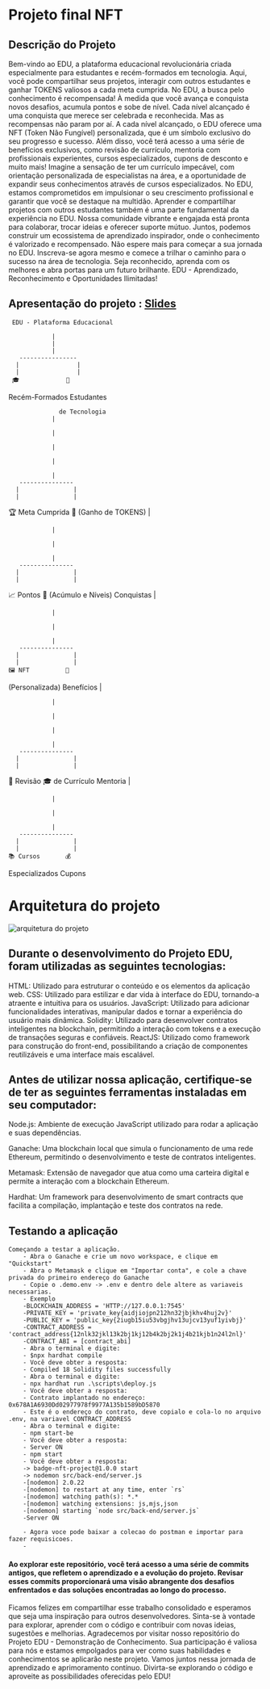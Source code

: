 # Projeto final NFT 


## Descrição do Projeto
Bem-vindo ao EDU, a plataforma educacional  revolucionária criada especialmente para estudantes e recém-formados em tecnologia. Aqui, você pode compartilhar seus projetos, interagir com outros estudantes e ganhar TOKENS valiosos a cada meta cumprida.
No EDU, a busca pelo conhecimento é recompensada! À medida que você avança e conquista novos desafios, acumula pontos e sobe de nível. Cada nível alcançado é uma conquista que merece ser celebrada e reconhecida.
Mas as recompensas não param por aí. A cada nível alcançado, o EDU oferece uma NFT (Token Não Fungível) personalizada, que é um símbolo exclusivo do seu progresso e sucesso. Além disso, você terá acesso a uma série de benefícios exclusivos, como revisão de currículo, mentoria com profissionais experientes, cursos especializados, cupons de desconto e muito mais!
Imagine a sensação de ter um currículo impecável, com orientação personalizada de especialistas na área, e a oportunidade de expandir seus conhecimentos através de cursos especializados. No EDU, estamos comprometidos em impulsionar o seu crescimento profissional e garantir que você se destaque na multidão.
Aprender e compartilhar projetos com outros estudantes também é uma parte fundamental da experiência no EDU. Nossa comunidade vibrante e engajada está pronta para colaborar, trocar ideias e oferecer suporte mútuo. Juntos, podemos construir um ecossistema de aprendizado inspirador, onde o conhecimento é valorizado e recompensado.
Não espere mais para começar a sua jornada no EDU. Inscreva-se agora mesmo e comece a trilhar o caminho para o sucesso na área de tecnologia. Seja reconhecido, aprenda com os melhores e abra portas para um futuro brilhante.
EDU - Aprendizado, Reconhecimento e Oportunidades Ilimitadas!
## Apresentação do projeto : [Slides](https://docs.google.com/presentation/d/19Q6XQzn6g0WPEJQdSRgPYdDrNTDEHOXh/edit#slide=id.p1) 
  
     EDU - Plataforma Educacional
          
                |
                |   
                |   
       ----------------
      |                |
      |                |
     🎓             🚀
   Recém-Formados    Estudantes
                  
                  de Tecnologia
                |
                
                |
                
                |
                
                |
                
                |
       ---------------
      |               |
      |               |
  🏆  Meta Cumprida   🌟
     (Ganho de TOKENS) 
                |
                
                |
                
                |
                
                |
       ---------------
      |               |
      |               |
   📈 Pontos        🎉
 (Acúmulo e Níveis)  Conquistas
                |
                
                |
                
                |
                
                |
       ---------------
      |               |
      |               |
    🖼️ NFT          🎁
 (Personalizada)   Benefícios
                |
                
                |
                
                |
                
                |
                
                |
       ---------------
      |               |
      |               |
  💼 Revisão       🎓
  de Currículo   Mentoria
                |
                
                | 
                
                |
                
                |
       ---------------
      |               |
      |               |
    📚 Cursos       💰
  Especializados   Cupons


# Arquitetura do projeto





![arquitetura do projeto](https://github.com/GabyySoares/Projeto-final./assets/97314635/a1bc13ff-6958-4980-9425-d2f23e196db2)

## Durante o desenvolvimento do Projeto EDU, foram utilizadas as seguintes tecnologias:

HTML: Utilizado para estruturar o conteúdo e os elementos da aplicação web.
CSS: Utilizado para estilizar e dar vida à interface do EDU, tornando-a atraente e intuitiva para os usuários.
JavaScript: Utilizado para adicionar funcionalidades interativas, manipular dados e tornar a experiência do usuário mais dinâmica.
Solidity: Utilizado para desenvolver contratos inteligentes na blockchain, permitindo a interação com tokens e a execução de transações seguras e confiáveis.
ReactJS: Utilizado como framework para construção do front-end, possibilitando a criação de componentes reutilizáveis e uma interface mais escalável.

## Antes de utilizar nossa aplicação, certifique-se de ter as seguintes ferramentas instaladas em seu computador:

Node.js: Ambiente de execução JavaScript utilizado para rodar a aplicação e suas dependências.

Ganache: Uma blockchain local que simula o funcionamento de uma rede Ethereum, permitindo o desenvolvimento e teste de contratos inteligentes.

Metamask: Extensão de navegador que atua como uma carteira digital e permite a interação com a blockchain Ethereum.

Hardhat: Um framework para desenvolvimento de smart contracts que facilita a compilação, implantação e teste dos contratos na rede.


## Testando a aplicação

```shell
Começando a testar a aplicação. 
    - Abra o Ganache e crie um novo workspace, e clique em "Quickstart"
    - Abra o Metamask e clique em "Importar conta", e cole a chave privada do primeiro endereço do Ganache 
    - Copie o .demo.env -> .env e dentro dele altere as variaveis necessarias.
    - Exemplo 
    -BLOCKCHAIN_ADDRESS = 'HTTP://127.0.0.1:7545'
    -PRIVATE_KEY = 'private_key{aidjiojpn212hn32jbjkhv4huj2v}'
    -PUBLIC_KEY = 'public_key{2iugb15iu53vbgjhv13ujcv13yuf1yivbj}'
    -CONTRACT_ADDRESS = 'contract_address{12nlk32jkl13k2bj1kj12b4k2bj2k1j4b21kjb1n24l2nl}'
    -CONTRACT_ABI = [contract_abi]
    - Abra o terminal e digite:
    - $npx hardhat compile
    - Você deve obter a resposta:
    - Compiled 18 Solidity files successfully
    - Abra o terminal e digite: 
    - npx hardhat run .\scripts\deploy.js
    - Você deve obter a resposta: 
    - Contrato implantado no endereço: 0x678A1A6930Dd02977978f9977A135b1589bD5870
    - Este é o endereço do contrato, deve copialo e cola-lo no arquivo .env, na variavel CONTRACT_ADDRESS
    - Abra o terminal e digite: 
    - npm start-be
    - Você deve obter a resposta:
    - Server ON
    - npm start
    - Você deve obter a resposta: 
    -> badge-nft-project@1.0.0 start
    -> nodemon src/back-end/server.js
    -[nodemon] 2.0.22
    -[nodemon] to restart at any time, enter `rs`
    -[nodemon] watching path(s): *.*
    -[nodemon] watching extensions: js,mjs,json
    -[nodemon] starting `node src/back-end/server.js`
    -Server ON
    
    - Agora voce pode baixar a colecao do postman e importar para fazer requisicoes.
    -
```
#### Ao explorar este repositório, você terá acesso a uma série de commits antigos, que refletem o aprendizado e a evolução do projeto. Revisar esses commits proporcionará uma visão abrangente dos desafios enfrentados e das soluções encontradas ao longo do processo.
Ficamos felizes em compartilhar esse trabalho consolidado e esperamos que seja uma inspiração para outros desenvolvedores. Sinta-se à vontade para explorar, aprender com o código e contribuir com novas ideias, sugestões e melhorias.
Agradecemos por visitar nosso repositório do Projeto EDU - Demonstração de Conhecimento. Sua participação é valiosa para nós e estamos empolgados para ver como suas habilidades e conhecimentos se aplicarão neste projeto.
Vamos juntos nessa jornada de aprendizado e aprimoramento contínuo. Divirta-se explorando o código e aproveite as possibilidades oferecidas pelo EDU!

